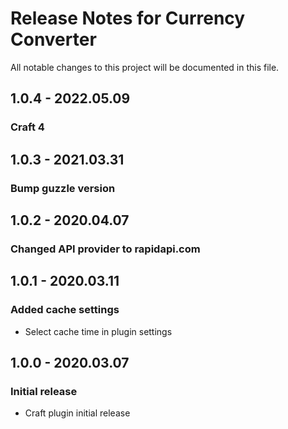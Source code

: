 # Release Notes for Currency Converter

All notable changes to this project will be documented in this file.

## 1.0.4 - 2022.05.09
### Craft 4

## 1.0.3 - 2021.03.31
### Bump guzzle version

## 1.0.2 - 2020.04.07
### Changed API provider to rapidapi.com

## 1.0.1 - 2020.03.11
### Added cache settings
- Select cache time in plugin settings

## 1.0.0 - 2020.03.07
### Initial release
- Craft plugin initial release
